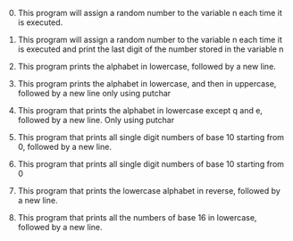 0.	This program will assign a random number to the variable n each time it is executed.

1.	This program will assign a random number to the variable n each time it is executed and print the last digit of the number stored in the
        variable n

2.	This program prints the alphabet in lowercase, followed by a new line.

3.	This program  prints the alphabet in lowercase, and then in uppercase, followed by a new line only using putchar

4.	This program that prints the alphabet in lowercase except q and e, followed by a new line. Only using putchar

5.	This program that prints all single digit numbers of base 10 starting from 0, followed by a new line.

6.	This program that prints all single digit numbers of base 10 starting from 0

7.	This program that prints the lowercase alphabet in reverse, followed by a new line.

8.	This  program that prints all the numbers of base 16 in lowercase, followed by a new line.

